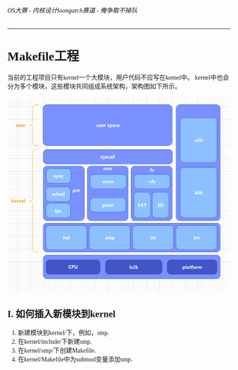 <font face="ubuntu mono">

###### OS大赛 - 内核设计loongarch赛道 - 俺争取不掉队

-------------------------------------------------------------

# Makefile工程

当前的工程项目只有kernel一个大模块，用户代码不应写在kernel中。
kernel中也会分为多个模块，这些模块共同组成系统架构，架构图如下所示。

![](./img/architecture.png)

## I. 如何插入新模块到kernel

1. 新建模块到kernel/下，例如，smp. 
2. 在kernel/include/下新建smp. 
3. 在kernel/smp/下创建Makefile. 
4. 在kernel/Makefile中为submod变量添加smp. 
